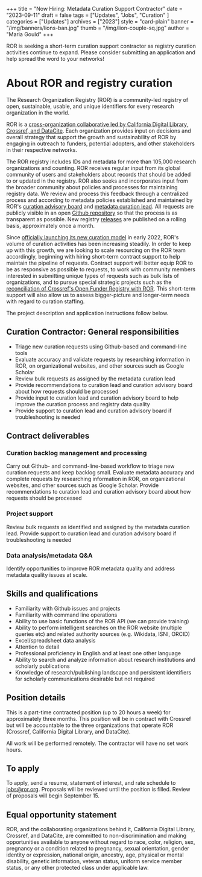 +++
title = "Now Hiring: Metadata Curation Support Contractor"
date = "2023-09-11"
draft = false
tags = ["Updates", "Jobs", "Curation" ]
categories = ["Updates"]
archives = ["2023"]
style = "card-plain"
banner = "/img/banners/lions-ban.jpg"
thumb = "/img/lion-couple-sq.jpg"
author = "Maria Gould"
+++

ROR is seeking a short-term curation support contractor as registry curation activities continue to expand. Please consider submitting an application and help spread the word to your networks!

# About ROR and registry curation

The Research Organization Registry (ROR) is a community-led registry of open, sustainable, usable, and unique identifiers for every research organization in the world.

ROR is a [cross-organization collaborative led by California Digital Library, Crossref, and DataCite](/about#governance-model). Each organization provides input on decisions and overall strategy that support the growth and sustainability of ROR by engaging in outreach to funders, potential adopters, and other stakeholders in their respective networks.

The ROR registry includes IDs and metadata for more than 105,000 research organizations and counting. ROR receives regular input from its global community of users and stakeholders about records that should be added to or updated in the registry. ROR also seeks and incorporates input from the broader community about policies and processes for maintaining registry data. We review and process this feedback through a centralized process and according to metadata policies established and maintained by ROR's [curation advisory board](/registry#curation-advisory-board) and [metadata curation lead](/about#core-team). All requests are publicly visible in an open [Github repository](https://github.com/ror-community/ror-updates#readme) so that the process is as transparent as possible. New registry [releases](https://github.com/ror-community/ror-updates/releases) are published on a rolling basis, approximately once a month. 

Since [officially launching its new curation model](/blog/2022-03-17-first-independent-release) in early 2022, ROR's volume of curation activities has been increasing steadily. In order to keep up with this growth, we are looking to scale resourcing on the ROR team accordingly, beginning with hiring short-term contract support to help maintain the pipeline of requests. Contract support will better equip ROR to be as responsive as possible to requests, to work with community members interested in submitting unique types of requests such as bulk lists of organizations, and to pursue special strategic projects such as the [reconciliation of Crossref's Open Funder Registry with ROR](/blog/2023-09-07-open-funder-registry-transition-ror-cross-post). This short-term support will also allow us to assess bigger-picture and longer-term needs with regard to curation staffing. 

The project description and application instructions follow below. 

## Curation Contractor: General responsibilities
- Triage new curation requests using Github-based and command-line tools
- Evaluate accuracy and validate requests by researching information in ROR, on organizational websites, and other sources such as Google Scholar
- Review bulk requests as assigned by the metadata curation lead
- Provide recommendations to curation lead and curation advisory board about how requests should be processed
- Provide input to curation lead and curation advisory board to help improve the curation process and registry data quality
- Provide support to curation lead and curation advisory board if troubleshooting is needed

## Contract deliverables

### Curation backlog management and processing
Carry out Github- and command-line-based workflow to triage new curation requests and keep backlog small. Evaluate metadata accuracy and complete requests by researching information in ROR, on organizational websites, and other sources such as Google Scholar. Provide recommendations to curation lead and curation advisory board about how requests should be processed

### Project support
Review bulk requests as identified and assigned by the metadata curation lead. Provide support to curation lead and curation advisory board if troubleshooting is needed

### Data analysis/metadata Q&A
Identify opportunities to improve ROR metadata quality and address metadata quality issues at scale. 
			 						

## Skills and qualifications
- Familiarity with Github issues and projects
- Familiarity with command line operations
- Ability to use basic functions of the ROR API (we can provide training)
- Ability to perform intelligent searches on the ROR website (multiple queries etc) and related authority sources (e.g. Wikidata, ISNI, ORCID)
- Excel/spreadsheet data analysis
- Attention to detail
- Professional proficiency in English and at least one other language
- Ability to search and analyze information about research institutions and scholarly publications
- Knowledge of research/publishing landscape and persistent identifiers for scholarly communications desirable but not required

## Position details

This is a part-time contracted position (up to 20 hours a week) for approximately three months. This position will be in contract with Crossref but will be accountable to the three organizations that operate ROR (Crossref, California Digital Library, and DataCite).

All work will be performed remotely. The contractor will have no set work hours. 

## To apply
To apply, send a resume, statement of interest, and rate schedule to jobs@ror.org. Proposals will be reviewed until the position is filled. Review of proposals will begin September 15. 

## Equal opportunity statement
ROR, and the collaborating organizations behind it, California Digital Library, Crossref, and DataCite, are committed to non-discrimination and making opportunities available to anyone without regard to race, color, religion, sex, pregnancy or a condition related to pregnancy, sexual orientation, gender identity or expression, national origin, ancestry, age, physical or mental disability, genetic information, veteran status, uniform service member status, or any other protected class under applicable law.
